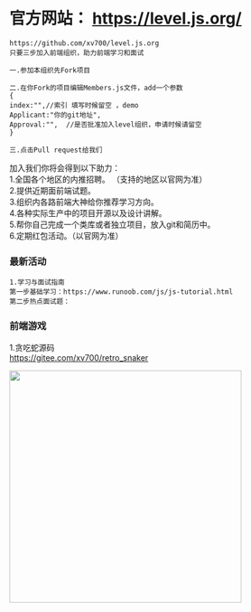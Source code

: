 
# 官方网站：  https://level.js.org/
```
https://github.com/xv700/level.js.org  
只要三步加入前端组织，助力前端学习和面试  

一.参加本组织先Fork项目   

二.在你Fork的项目编辑Members.js文件，add一个参数  
{  
index:"",//索引 填写时候留空 ，demo   
Applicant:"你的git地址",  
Approval:"",  //是否批准加入level组织，申请时候请留空    
}      

三.点击Pull request给我们  
```

加入我们你将会得到以下助力：    
1.全国各个地区的内推招聘。  （支持的地区以官网为准）   
2.提供近期面前端试题。       
3.组织内各路前端大神给你推荐学习方向。    
4.各种实际生产中的项目开源以及设计讲解。  
5.帮你自己完成一个类库或者独立项目，放入git和简历中。  
6.定期红包活动。（以官网为准）  
### 最新活动
```
1.学习与面试指南  
第一步基础学习：https://www.runoob.com/js/js-tutorial.html
第二步热点面试题：  
```
### 前端游戏

1.贪吃蛇源码     
https://gitee.com/xv700/retro_snaker  


<img src="https://level.js.org/css/20191127221128.jpg" height="411" />

